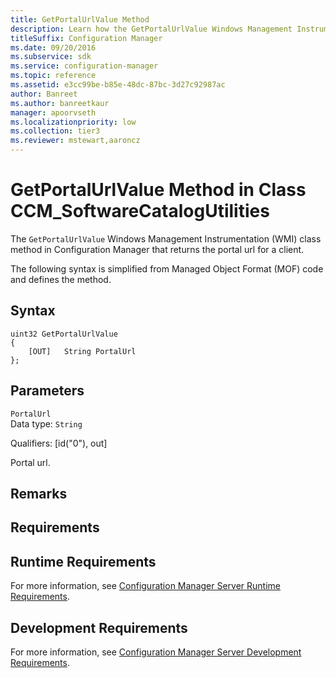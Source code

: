 ```yaml
---
title: GetPortalUrlValue Method
description: Learn how the GetPortalUrlValue Windows Management Instrumentation (WMI) class method in Configuration Manager that returns the portal url for a client.
titleSuffix: Configuration Manager
ms.date: 09/20/2016
ms.subservice: sdk
ms.service: configuration-manager
ms.topic: reference
ms.assetid: e3cc99be-b85e-48dc-87bc-3d27c92987ac
author: Banreet
ms.author: banreetkaur
manager: apoorvseth
ms.localizationpriority: low
ms.collection: tier3
ms.reviewer: mstewart,aaroncz 
---
```

# GetPortalUrlValue Method in Class CCM_SoftwareCatalogUtilities
The `GetPortalUrlValue` Windows Management Instrumentation (WMI) class method in Configuration Manager that returns the portal url for a client.   

 The following syntax is simplified from Managed Object Format (MOF) code and defines the method.  

## Syntax  

```  
uint32 GetPortalUrlValue   
{  
    [OUT]   String PortalUrl  
};  
```  

## Parameters  
 `PortalUrl`  
 Data type: `String`  

 Qualifiers: [id("0"), out]  

 Portal url.   

## Remarks  

## Requirements  

## Runtime Requirements  
 For more information, see [Configuration Manager Server Runtime Requirements](../../../../../develop/core/reqs/server-runtime-requirements.md).  

## Development Requirements  
 For more information, see [Configuration Manager Server Development Requirements](../../../../../develop/core/reqs/server-development-requirements.md).
